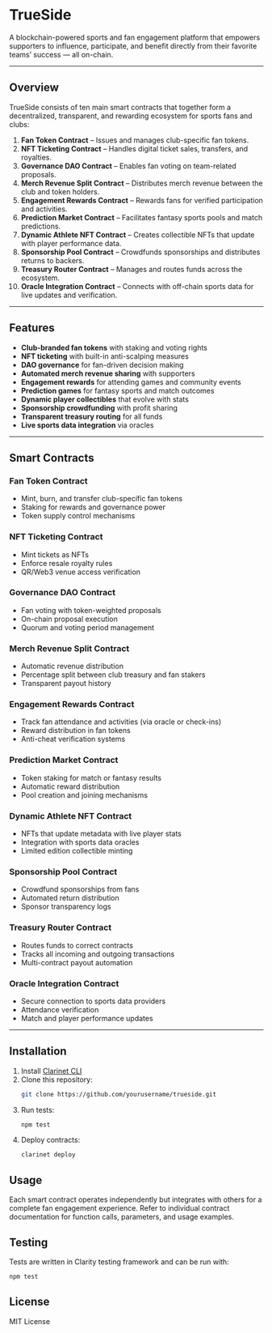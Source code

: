 # TrueSide

A blockchain-powered sports and fan engagement platform that empowers supporters to influence, participate, and benefit directly from their favorite teams’ success — all on-chain.

---

## Overview

TrueSide consists of ten main smart contracts that together form a decentralized, transparent, and rewarding ecosystem for sports fans and clubs:

1. **Fan Token Contract** – Issues and manages club-specific fan tokens.
2. **NFT Ticketing Contract** – Handles digital ticket sales, transfers, and royalties.
3. **Governance DAO Contract** – Enables fan voting on team-related proposals.
4. **Merch Revenue Split Contract** – Distributes merch revenue between the club and token holders.
5. **Engagement Rewards Contract** – Rewards fans for verified participation and activities.
6. **Prediction Market Contract** – Facilitates fantasy sports pools and match predictions.
7. **Dynamic Athlete NFT Contract** – Creates collectible NFTs that update with player performance data.
8. **Sponsorship Pool Contract** – Crowdfunds sponsorships and distributes returns to backers.
9. **Treasury Router Contract** – Manages and routes funds across the ecosystem.
10. **Oracle Integration Contract** – Connects with off-chain sports data for live updates and verification.

---

## Features

- **Club-branded fan tokens** with staking and voting rights  
- **NFT ticketing** with built-in anti-scalping measures  
- **DAO governance** for fan-driven decision making  
- **Automated merch revenue sharing** with supporters  
- **Engagement rewards** for attending games and community events  
- **Prediction games** for fantasy sports and match outcomes  
- **Dynamic player collectibles** that evolve with stats  
- **Sponsorship crowdfunding** with profit sharing  
- **Transparent treasury routing** for all funds  
- **Live sports data integration** via oracles  

---

## Smart Contracts

### Fan Token Contract
- Mint, burn, and transfer club-specific fan tokens
- Staking for rewards and governance power
- Token supply control mechanisms

### NFT Ticketing Contract
- Mint tickets as NFTs
- Enforce resale royalty rules
- QR/Web3 venue access verification

### Governance DAO Contract
- Fan voting with token-weighted proposals
- On-chain proposal execution
- Quorum and voting period management

### Merch Revenue Split Contract
- Automatic revenue distribution
- Percentage split between club treasury and fan stakers
- Transparent payout history

### Engagement Rewards Contract
- Track fan attendance and activities (via oracle or check-ins)
- Reward distribution in fan tokens
- Anti-cheat verification systems

### Prediction Market Contract
- Token staking for match or fantasy results
- Automatic reward distribution
- Pool creation and joining mechanisms

### Dynamic Athlete NFT Contract
- NFTs that update metadata with live player stats
- Integration with sports data oracles
- Limited edition collectible minting

### Sponsorship Pool Contract
- Crowdfund sponsorships from fans
- Automated return distribution
- Sponsor transparency logs

### Treasury Router Contract
- Routes funds to correct contracts
- Tracks all incoming and outgoing transactions
- Multi-contract payout automation

### Oracle Integration Contract
- Secure connection to sports data providers
- Attendance verification
- Match and player performance updates

---

## Installation

1. Install [Clarinet CLI](https://docs.hiro.so/clarinet/getting-started)
2. Clone this repository:
   ```bash
   git clone https://github.com/yourusername/trueside.git
   ```
3. Run tests:
    ```bash
    npm test
    ```
4. Deploy contracts:
    ```bash
    clarinet deploy
    ```

## Usage

Each smart contract operates independently but integrates with others for a complete fan engagement experience.
Refer to individual contract documentation for function calls, parameters, and usage examples.

## Testing

Tests are written in Clarity testing framework and can be run with:
```bash
npm test
```

## License

MIT License
